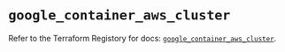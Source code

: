 # `google_container_aws_cluster`

Refer to the Terraform Registory for docs: [`google_container_aws_cluster`](https://www.terraform.io/docs/providers/google/r/container_aws_cluster).
